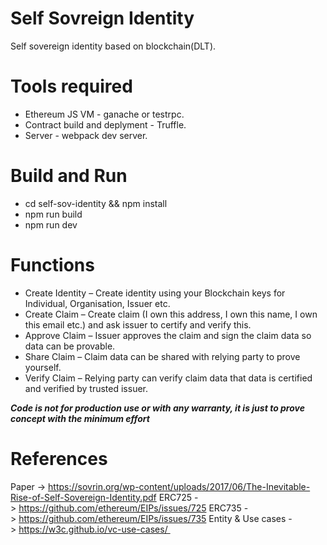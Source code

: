 # Self Sovreign Identity
Self sovereign identity based on blockchain(DLT).

# Tools required

* Ethereum JS VM - ganache or testrpc.
* Contract build and deplyment - Truffle.
* Server - webpack dev server.

# Build and Run

* cd self-sov-identity && npm install
* npm run build
* npm run dev

# Functions

* Create Identity – Create identity using your Blockchain keys for Individual, Organisation, Issuer etc.
* Create Claim – Create claim (I own this address, I own this name, I own this email etc.) and ask issuer to certify and verify this.    
* Approve Claim – Issuer approves the claim and sign the claim data so data can be provable.
* Share Claim – Claim data can be shared with relying party to prove yourself.
* Verify Claim – Relying party can verify claim data that data is certified and verified by trusted issuer.

_****Code is not for production use or with any warranty, it is just to prove concept with the minimum effort****_ 


# References

Paper -> https://sovrin.org/wp-content/uploads/2017/06/The-Inevitable-Rise-of-Self-Sovereign-Identity.pdf
ERC725 -> https://github.com/ethereum/EIPs/issues/725
ERC735 -> https://github.com/ethereum/EIPs/issues/735
Entity & Use cases -> https://w3c.github.io/vc-use-cases/ 

